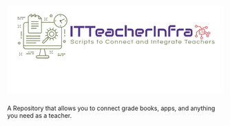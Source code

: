 # ![ITTeacherInfra](https://github.com/Richard-Barrett/ITTeacherInfra/blob/master/Images/Logos/Screen%20Shot%202020-04-05%20at%2008.54.39.png)
A Repository that allows you to connect grade books, apps, and anything you need as a teacher. 
